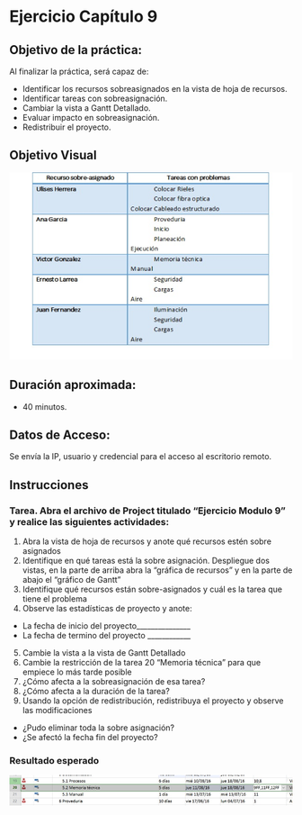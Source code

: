 # Ejercicio Capítulo 9

## Objetivo de la práctica:
Al finalizar la práctica, será capaz de:
- Identificar los recursos sobreasignados en la vista de hoja de recursos.
- Identificar tareas con sobreasignación.
- Cambiar la vista a Gantt Detallado.
- Evaluar impacto en sobreasignación.
- Redistribuir el proyecto.

## Objetivo Visual 

![diagrama1](../images/9.1.jpg)

## Duración aproximada:
- 40 minutos.

## Datos de Acceso:
Se envía la IP, usuario y credencial para el acceso al escritorio remoto.

## Instrucciones 
<!-- Proporciona pasos detallados sobre cómo configurar y administrar sistemas, implementar soluciones de software, realizar pruebas de seguridad, o cualquier otro escenario práctico relevante para el campo de la tecnología de la información -->
### Tarea. Abra el archivo de Project titulado “Ejercicio Modulo 9” y realice las siguientes actividades:
1.	Abra la vista de hoja de recursos y anote qué recursos estén sobre asignados
2.	Identifique en qué tareas está la sobre asignación. Despliegue dos vistas,  en la parte de arriba abra  la “gráfica de recursos” y en la parte de abajo el “gráfico de Gantt”
3.	Identifique qué recursos están sobre-asignados y cuál es la tarea que tiene el problema
4.	Observe las estadísticas de proyecto y anote:
-	La fecha de inicio del proyecto_______________
-	La fecha de termino del proyecto ____________
5.	Cambie la vista a la vista de Gantt Detallado
6.	Cambie la restricción de la tarea 20 “Memoria técnica” para que empiece lo más tarde posible 
7.	¿Cómo afecta a la sobreasignación de esa tarea?
8.	¿Cómo afecta a la duración de la tarea?
9.	Usando la opción de redistribución, redistribuya el proyecto y observe las modificaciones
-	¿Pudo eliminar toda la sobre asignación?
-	¿Se afectó la fecha fin del proyecto?

### Resultado esperado

![imagen resultado](../images/9.2.jpg)
